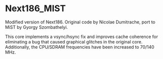 # Next186_MIST
Modified version of Next186. Original code by Nicolae Dumitrache, port to MiST by Gyorgy Szombathelyi.

This core implements a vsync/hsync fix and improves cache coherence for eliminating a bug that caused graphical glitches in the original core. Additionally, the CPU/SDRAM frequencies have been increased to 70/140 MHz.
